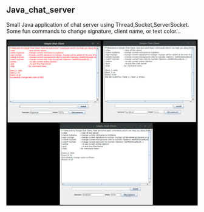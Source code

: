 ## Java_chat_server

Small Java application of chat server using Thread,Socket,ServerSocket.
Some fun commands to change signature, client name, or text color...

<img src="image.png">
